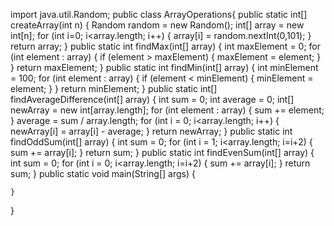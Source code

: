 import java.util.Random;
public class ArrayOperations{
    public static int[] createArray(int n)
    {
        Random random = new Random();
        int[] array = new int[n];
        for (int i=0; i<array.length; i++)
        {
            array[i] = random.nextInt(0,101);
        }
        return array;
    }
    public static int findMax(int[] array)
    {
        int maxElement = 0;
        for (int element : array)
        {
            if (element > maxElement)
            {
                maxElement = element;
            }
        }
        return maxElement;
    }
    public static int findMin(int[] array)
    {
        int minElement = 100;
        for (int element : array)
        {
            if (element < minElement)
            {
                minElement = element;
            }
        }
        return minElement;
    }
    public static int[] findAverageDifference(int[] array)
    {
        int sum = 0;
        int average = 0;
        int[] newArray = new int[array.length];
        for (int element : array)
        {
            sum += element;
        }
        average = sum / array.length;
        for (int i = 0; i<array.length; i++)
        {
            newArray[i] = array[i] - average;
        }
        return newArray;
    }
    public static int findOddSum(int[] array)
    {
        int sum = 0;
        for (int i = 1; i<array.length; i=i+2)
        {
            sum += array[i];
        }
        return sum;
    }
    public static int findEvenSum(int[] array)
    {
        int sum = 0;
        for (int i = 0; i<array.length; i=i+2)
        {
            sum += array[i];
        }
        return sum;
    }
    public static void main(String[] args) {
        
    }
}
